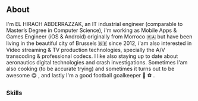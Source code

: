 <div classname="post-main"><seo title="About">

<div classname="mt-3">

## About

I'm EL HIRACH ABDERRAZZAK, an IT industrial engineer (comparable to Master’s Degree in Computer Science), i'm working as Mobile Apps & Games Engineer (iOS & Android) originally from Morroco <span role="img" aria-label="sheep">🇲🇦</span> but have been living in the beautiful city of Brussels <span role="img" aria-label="sheep">🇧🇪</span> since 2012, i'am also interested in Video streaming & TV production technologies, specially the A/V transcoding & professional codecs. I like also staying up to date about aeronautics digital technologies and crash investigations. Sometimes I'am also cooking (to be accurate trying) and sometimes it turns out to be awesome <span role="img" aria-label="sheep">😋</span> , and lastly I'm a good football goalkeeper <span role="img" aria-label="sheep">🥅 ⚽</span> .

### Skills


